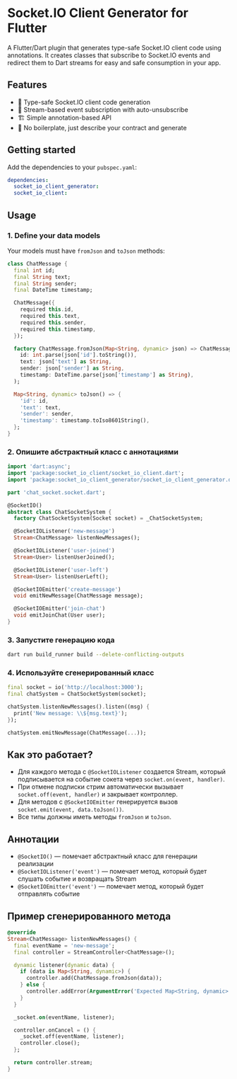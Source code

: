 # Socket.IO Client Generator for Flutter

A Flutter/Dart plugin that generates type-safe Socket.IO client code using annotations. It creates classes that subscribe to Socket.IO events and redirect them to Dart streams for easy and safe consumption in your app.

## Features

- 🔌 Type-safe Socket.IO client code generation
- 📡 Stream-based event subscription with auto-unsubscribe
- 🏗️ Simple annotation-based API
- 🚀 No boilerplate, just describe your contract and generate

## Getting started

Add the dependencies to your `pubspec.yaml`:

```yaml
dependencies:
  socket_io_client_generator:
  socket_io_client:
```

## Usage

### 1. Define your data models

Your models must have `fromJson` and `toJson` methods:

```dart
class ChatMessage {
  final int id;
  final String text;
  final String sender;
  final DateTime timestamp;

  ChatMessage({
    required this.id,
    required this.text,
    required this.sender,
    required this.timestamp,
  });

  factory ChatMessage.fromJson(Map<String, dynamic> json) => ChatMessage(
    id: int.parse(json['id'].toString()),
    text: json['text'] as String,
    sender: json['sender'] as String,
    timestamp: DateTime.parse(json['timestamp'] as String),
  );

  Map<String, dynamic> toJson() => {
    'id': id,
    'text': text,
    'sender': sender,
    'timestamp': timestamp.toIso8601String(),
  };
}
```

### 2. Опишите абстрактный класс с аннотациями

```dart
import 'dart:async';
import 'package:socket_io_client/socket_io_client.dart';
import 'package:socket_io_client_generator/socket_io_client_generator.dart';

part 'chat_socket.socket.dart';

@SocketIO()
abstract class ChatSocketSystem {
  factory ChatSocketSystem(Socket socket) = _ChatSocketSystem;

  @SocketIOListener('new-message')
  Stream<ChatMessage> listenNewMessages();

  @SocketIOListener('user-joined')
  Stream<User> listenUserJoined();

  @SocketIOListener('user-left')
  Stream<User> listenUserLeft();

  @SocketIOEmitter('create-message')
  void emitNewMessage(ChatMessage message);

  @SocketIOEmitter('join-chat')
  void emitJoinChat(User user);
}
```

### 3. Запустите генерацию кода

```bash
dart run build_runner build --delete-conflicting-outputs
```

### 4. Используйте сгенерированный класс

```dart
final socket = io('http://localhost:3000');
final chatSystem = ChatSocketSystem(socket);

chatSystem.listenNewMessages().listen((msg) {
  print('New message: \\${msg.text}');
});

chatSystem.emitNewMessage(ChatMessage(...));
```

## Как это работает?

- Для каждого метода с `@SocketIOListener` создается Stream, который подписывается на событие сокета через `socket.on(event, handler)`.
- При отмене подписки стрим автоматически вызывает `socket.off(event, handler)` и закрывает контроллер.
- Для методов с `@SocketIOEmitter` генерируется вызов `socket.emit(event, data.toJson())`.
- Все типы должны иметь методы `fromJson` и `toJson`.

## Аннотации

- `@SocketIO()` — помечает абстрактный класс для генерации реализации
- `@SocketIOListener('event')` — помечает метод, который будет слушать событие и возвращать Stream
- `@SocketIOEmitter('event')` — помечает метод, который будет отправлять событие

## Пример сгенерированного метода

```dart
@override
Stream<ChatMessage> listenNewMessages() {
  final eventName = 'new-message';
  final controller = StreamController<ChatMessage>();

  dynamic listener(dynamic data) {
    if (data is Map<String, dynamic>) {
      controller.add(ChatMessage.fromJson(data));
    } else {
      controller.addError(ArgumentError('Expected Map<String, dynamic> but got \\${data.runtimeType}'));
    }
  }

  _socket.on(eventName, listener);

  controller.onCancel = () {
    _socket.off(eventName, listener);
    controller.close();
  };

  return controller.stream;
}
```
